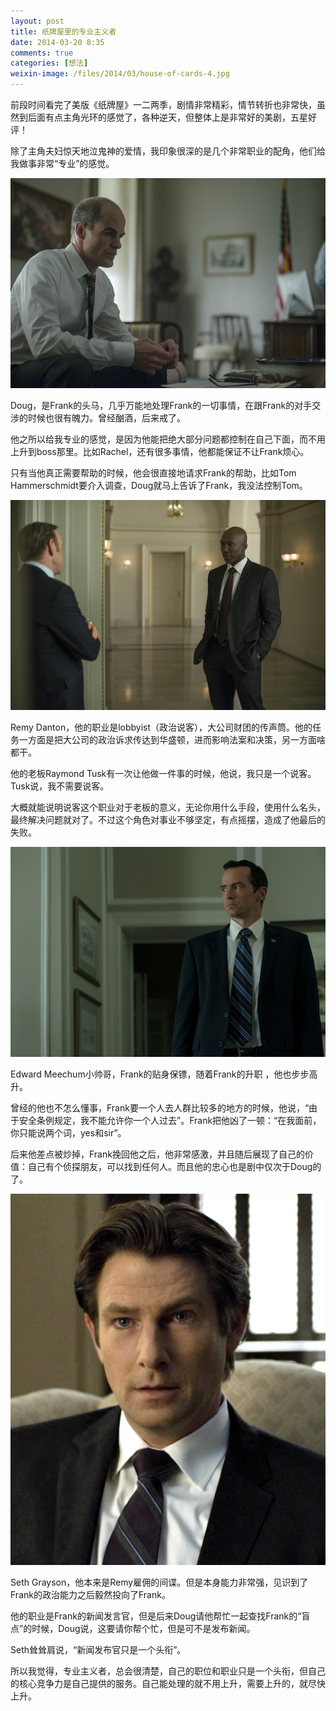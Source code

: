 ```yaml
---
layout: post
title: 纸牌屋里的专业主义者
date: 2014-03-20 8:35
comments: true
categories: [想法]
weixin-image: /files/2014/03/house-of-cards-4.jpg
---
```


前段时间看完了美版《纸牌屋》一二两季，剧情非常精彩，情节转折也非常快，虽然到后面有点主角光环的感觉了，各种逆天，但整体上是非常好的美剧，五星好评！

<!--more-->

除了主角夫妇惊天地泣鬼神的爱情，我印象很深的是几个非常职业的配角，他们给我做事非常“专业”的感觉。

![Doug](/files/2014/03/house-of-cards-1.jpg)

Doug，是Frank的头马，几乎万能地处理Frank的一切事情，在跟Frank的对手交涉的时候也很有魄力。曾经酗酒，后来戒了。

他之所以给我专业的感觉，是因为他能把绝大部分问题都控制在自己下面，而不用上升到boss那里。比如Rachel，还有很多事情，他都能保证不让Frank烦心。

只有当他真正需要帮助的时候，他会很直接地请求Frank的帮助，比如Tom Hammerschmidt要介入调查，Doug就马上告诉了Frank，我没法控制Tom。

![Remy Danton](/files/2014/03/house-of-cards-2.jpg)

Remy Danton，他的职业是lobbyist（政治说客），大公司财团的传声筒。他的任务一方面是把大公司的政治诉求传达到华盛顿，进而影响法案和决策，另一方面啥都干。

他的老板Raymond Tusk有一次让他做一件事的时候，他说，我只是一个说客。Tusk说，我不需要说客。

大概就能说明说客这个职业对于老板的意义，无论你用什么手段，使用什么名头，最终解决问题就对了。不过这个角色对事业不够坚定，有点摇摆，造成了他最后的失败。

![Edward Meechum](/files/2014/03/house-of-cards-3.jpg)

Edward Meechum小帅哥，Frank的贴身保镖，随着Frank的升职 ，他也步步高升。

曾经的他也不怎么懂事，Frank要一个人去人群比较多的地方的时候，他说，“由于安全条例规定，我不能允许你一个人过去”。Frank把他凶了一顿：“在我面前，你只能说两个词，yes和sir”。

后来他差点被炒掉，Frank挽回他之后，他非常感激，并且随后展现了自己的价值：自己有个侦探朋友，可以找到任何人。而且他的忠心也是剧中仅次于Doug的了。

![Seth Grayson](/files/2014/03/house-of-cards-4.jpg)

Seth Grayson，他本来是Remy雇佣的间谍。但是本身能力非常强，见识到了Frank的政治能力之后毅然投向了Frank。

他的职业是Frank的新闻发言官，但是后来Doug请他帮忙一起查找Frank的“盲点”的时候，Doug说，这要请你帮个忙，但是可不是发布新闻。

Seth耸耸肩说，“新闻发布官只是一个头衔”。

所以我觉得，专业主义者，总会很清楚，自己的职位和职业只是一个头衔，但自己的核心竞争力是自己提供的服务。自己能处理的就不用上升，需要上升的，就尽快上升。